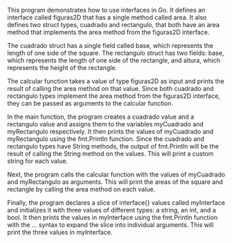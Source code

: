 This program demonstrates how to use interfaces in Go. It defines an interface called figuras2D that has a single method called area. It also defines two struct types, cuadrado and rectangulo, that both have an area method that implements the area method from the figuras2D interface.

The cuadrado struct has a single field called base, which represents the length of one side of the square. The rectangulo struct has two fields: base, which represents the length of one side of the rectangle, and altura, which represents the height of the rectangle.

The calcular function takes a value of type figuras2D as input and prints the result of calling the area method on that value. Since both cuadrado and rectangulo types implement the area method from the figuras2D interface, they can be passed as arguments to the calcular function.

In the main function, the program creates a cuadrado value and a rectangulo value and assigns them to the variables myCuadrado and myRectangulo respectively. It then prints the values of myCuadrado and myRectangulo using the fmt.Println function. Since the cuadrado and rectangulo types have String methods, the output of fmt.Println will be the result of calling the String method on the values. This will print a custom string for each value.

Next, the program calls the calcular function with the values of myCuadrado and myRectangulo as arguments. This will print the areas of the square and rectangle by calling the area method on each value.

Finally, the program declares a slice of interface{} values called myInterface and initializes it with three values of different types: a string, an int, and a bool. It then prints the values in myInterface using the fmt.Println function with the ... syntax to expand the slice into individual arguments. This will print the three values in myInterface.